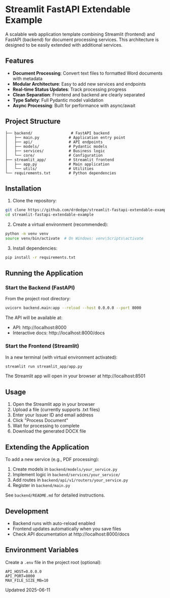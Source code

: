 # Streamlit FastAPI Extendable Example

A scalable web application template combining Streamlit (frontend) and FastAPI (backend) for document processing services. This architecture is designed to be easily extended with additional services.

## Features

- **Document Processing**: Convert text files to formatted Word documents with metadata
- **Modular Architecture**: Easy to add new services and endpoints
- **Real-time Status Updates**: Track processing progress
- **Clean Separation**: Frontend and backend are clearly separated
- **Type Safety**: Full Pydantic model validation
- **Async Processing**: Built for performance with async/await

## Project Structure

```
├── backend/                 # FastAPI backend
│   ├── main.py             # Application entry point
│   ├── api/                # API endpoints
│   ├── models/             # Pydantic models
│   ├── services/           # Business logic
│   └── core/               # Configuration
├── streamlit_app/          # Streamlit frontend
│   ├── app.py              # Main application
│   └── utils/              # Utilities
└── requirements.txt        # Python dependencies
```

## Installation

1. Clone the repository:
```bash
git clone https://github.com/drdedge/streamlit-fastapi-extendable-example.git
cd streamlit-fastapi-extendable-example
```

2. Create a virtual environment (recommended):
```bash
python -m venv venv
source venv/bin/activate  # On Windows: venv\Scripts\activate
```

3. Install dependencies:
```bash
pip install -r requirements.txt
```

## Running the Application

### Start the Backend (FastAPI)

From the project root directory:

```bash
uvicorn backend.main:app --reload --host 0.0.0.0 --port 8000
```

The API will be available at:
- API: http://localhost:8000
- Interactive docs: http://localhost:8000/docs

### Start the Frontend (Streamlit)

In a new terminal (with virtual environment activated):

```bash
streamlit run streamlit_app/app.py
```

The Streamlit app will open in your browser at http://localhost:8501

## Usage

1. Open the Streamlit app in your browser
2. Upload a file (currently supports .txt files)
3. Enter your Issuer ID and email address
4. Click "Process Document"
5. Wait for processing to complete
6. Download the generated DOCX file

## Extending the Application

To add a new service (e.g., PDF processing):

1. Create models in `backend/models/your_service.py`
2. Implement logic in `backend/services/your_service/`
3. Add routes in `backend/api/v1/routers/your_service.py`
4. Register in `backend/main.py`

See `backend/README.md` for detailed instructions.

## Development

- Backend runs with auto-reload enabled
- Frontend updates automatically when you save files
- Check API documentation at http://localhost:8000/docs

## Environment Variables

Create a `.env` file in the project root (optional):

```env
API_HOST=0.0.0.0
API_PORT=8000
MAX_FILE_SIZE_MB=10
```
Updatred 2025-06-11
